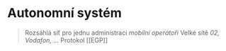 # Autonomní systém

> Rozsáhlá síť pro jednu administraci *mobilní operátoři*
> Velké sítě *02, Vodafon, ...*
> Protokol [[EGP]]
